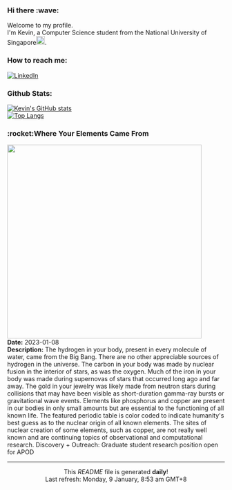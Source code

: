 <h3>Hi there :wave:</h3>

Welcome to my profile.   
I'm Kevin, a Computer Science student from the National University of Singapore<img src="https://img.icons8.com/color/96/000000/singapore-circular.png" width="20px"/>.</p>

<h3>How to reach me: </h3>
<a href="https://www.linkedin.com/in/kevin-foong/"><img alt="LinkedIn" src="https://img.shields.io/badge/linkedin-%230077B5.svg?&style=for-the-badge&logo=linkedin&logoColor=white" /></a> 

<h3>Github Stats: </h3> 

[![Kevin's GitHub stats](https://github-readme-stats.vercel.app/api?username=kevin9foong&theme=tokyonight)](https://github.com/anuraghazra/github-readme-stats) <br/>
[![Top Langs](https://github-readme-stats.vercel.app/api/top-langs/?username=kevin9foong&layout=compact&theme=tokyonight)](https://github.com/anuraghazra/github-readme-stats)

<h3>:rocket:Where Your Elements Came From</h3> 
<img width="450" src="https:&#x2F;&#x2F;apod.nasa.gov&#x2F;apod&#x2F;image&#x2F;2301&#x2F;Nucleosynthesis2_WikipediaCmglee_2000.jpg" /><br/>
<b>Date:</b> 2023-01-08<br/>
<b>Description:</b> The hydrogen in your body, present in every molecule of water, came from the Big Bang.  There are no other appreciable sources of hydrogen in the universe.  The carbon in your body was made by nuclear fusion in the interior of stars, as was the oxygen.  Much of the iron in your body was made during supernovas of stars that occurred long ago and far away.  The gold in your jewelry was likely made from neutron stars during collisions that may have been visible as short-duration gamma-ray bursts or gravitational wave events. Elements like phosphorus and copper are present in our bodies in only small amounts but are essential to the functioning of all known life.  The featured periodic table is color coded to indicate humanity&#39;s best guess as to the nuclear origin of all known elements.  The sites of nuclear creation of some elements, such as copper, are not really well known and are continuing topics of observational and computational research.   Discovery + Outreach: Graduate student research position open for APOD<br/>

------------
<p align="center">This <i>README</i> file is generated <b>daily</b>!</br>
Last refresh: Monday, 9 January, 8:53 am GMT+8<br />